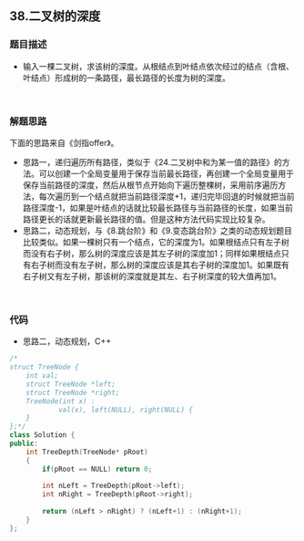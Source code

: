 ## 38.二叉树的深度

### 题目描述  

- 输入一棵二叉树，求该树的深度。从根结点到叶结点依次经过的结点（含根、叶结点）形成树的一条路径，最长路径的长度为树的深度。

&nbsp;

### 解题思路  

下面的思路来自《剑指offer》。

- 思路一，递归遍历所有路径，类似于《24.二叉树中和为某一值的路径》的方法。可以创建一个全局变量用于保存当前最长路径，再创建一个全局变量用于保存当前路径的深度，然后从根节点开始向下遍历整棵树，采用前序遍历方法，每次遍历到一个结点就把当前路径深度+1，递归完毕回退的时候就把当前路径深度-1，如果是叶结点的话就比较最长路径与当前路径的长度，如果当前路径更长的话就更新最长路径的值。但是这种方法代码实现比较复杂。
- 思路二，动态规划，与《8.跳台阶》和《9.变态跳台阶》之类的动态规划题目比较类似。如果一棵树只有一个结点，它的深度为1。如果根结点只有左子树而没有右子树，那么树的深度应该是其左子树的深度加1；同样如果根结点只有右子树而没有左子树，那么树的深度应该是其右子树的深度加1。如果既有右子树又有左子树，那该树的深度就是其左、右子树深度的较大值再加1。


&nbsp;

### 代码 

- 思路二，动态规划，C++

```c++
/*
struct TreeNode {
	int val;
	struct TreeNode *left;
	struct TreeNode *right;
	TreeNode(int x) :
			val(x), left(NULL), right(NULL) {
	}
};*/
class Solution {
public:
    int TreeDepth(TreeNode* pRoot)
    {
        if(pRoot == NULL) return 0;
        
        int nLeft = TreeDepth(pRoot->left);
        int nRight = TreeDepth(pRoot->right);
        
        return (nLeft > nRight) ? (nLeft+1) : (nRight+1);
    }
};
```



